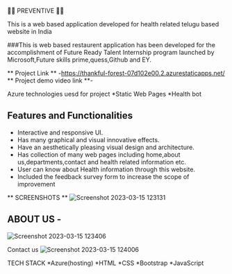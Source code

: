 
🌻🌻 PREVENTIVE 🌻🌻

This is a web based application developed for health related telugu based website in India

###This is web based restaurent application has been developed for the accomplishment of Future Ready Talent Internship program launched by Microsoft,Future skills prime,quess,Github and EY.

** Project Link ** -https://thankful-forest-07d102e00.2.azurestaticapps.net/
** Project demo video link **-

Azure technologies uesd for project
*Static Web Pages
*Health bot

## Features and Functionalities

- Interactive and responsive UI.
- Has many graphical and visual innovative effects.
- Have an aesthetically pleasing visual design and architecture.
- Has collection of many web pages including home,about us,departments,contact and health related information etc.
- User can know about Health information through this website.
- Included the feedback survey form to increase the scope of improvement


** SCREENSHOTS **
![Screenshot 2023-03-15 123131](https://user-images.githubusercontent.com/127432029/225231576-ec5c4cae-996a-411d-b0a6-566cde1d2782.png)

## ABOUT US -
![Screenshot 2023-03-15 123406](https://user-images.githubusercontent.com/127432029/225232049-61cb2aae-2e45-4e25-9baf-9e291f003c99.png)

Contact us
![Screenshot 2023-03-15 124006](https://user-images.githubusercontent.com/127432029/225233230-b02829e7-b110-4586-8d15-856f7c0d1d43.png)

TECH STACK 
*Azure(hosting)
*HTML
*CSS
*Bootstrap
*JavaScript

